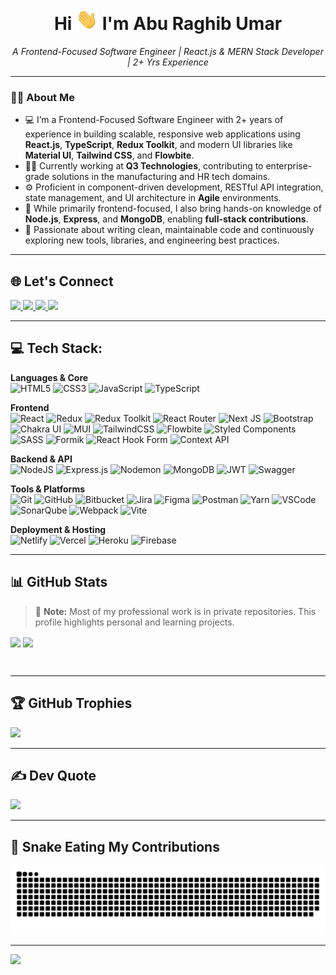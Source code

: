 <!----------------------------------- Heading Section ------------------------------------>

<h1 align="center">
  Hi <img src="https://raw.githubusercontent.com/ABSphreak/ABSphreak/master/gifs/Hi.gif" width="35"> I'm Abu Raghib Umar
</h1>

<p align="center">
  <i>A Frontend-Focused Software Engineer | React.js & MERN Stack Developer | 2+ Yrs Experience</i>
</p>

---

<!----------------------------------- About Section ------------------------------------>

### 👨‍💻 About Me

- 💻 I’m a Frontend-Focused Software Engineer with 2+ years of experience in building scalable, responsive web applications using **React.js**, **TypeScript**, **Redux Toolkit**, and modern UI libraries like **Material UI**, **Tailwind CSS**, and **Flowbite**.
- 👨‍🏭 Currently working at **Q3 Technologies**, contributing to enterprise-grade solutions in the manufacturing and HR tech domains.
- ⚙️ Proficient in component-driven development, RESTful API integration, state management, and UI architecture in **Agile** environments.
- 🧰 While primarily frontend-focused, I also bring hands-on knowledge of **Node.js**, **Express**, and **MongoDB**, enabling **full-stack contributions**.
- 🚀 Passionate about writing clean, maintainable code and continuously exploring new tools, libraries, and engineering best practices.

---

<!----------------------------------- Social Media Links Section ------------------------------------>

## 🌐 Let's Connect

<p align="left">
  <a href="https://www.linkedin.com/in/abu-raghib-umar-933b58171/">
    <img src="https://img.shields.io/badge/LinkedIn-0077B5?style=for-the-badge&logo=linkedin&logoColor=white" />
  </a>
  <a href="https://github.com/raghibumar">
    <img src="https://img.shields.io/badge/GitHub-181717?style=for-the-badge&logo=github&logoColor=white" />
  </a>
  <a href="https://raghib-umar-portfolio.vercel.app/">
    <img src="https://img.shields.io/badge/Portfolio-18A303?style=for-the-badge&logo=ionic&logoColor=white" />
  </a>
  <a href="mailto:raghibumar2@gmail.com">
    <img src="https://img.shields.io/badge/Gmail-D14836?style=for-the-badge&logo=gmail&logoColor=white" />
  </a>
</p>

---


<!----------------------------------- Tech Stack Section ------------------------------------>

## 💻 Tech Stack:

**Languages & Core**  
![HTML5](https://img.shields.io/badge/html5-%23E34F26.svg?style=for-the-badge&logo=html5&logoColor=white)
![CSS3](https://img.shields.io/badge/css3-%231572B6.svg?style=for-the-badge&logo=css3&logoColor=white)
![JavaScript](https://img.shields.io/badge/javascript-%23323330.svg?style=for-the-badge&logo=javascript&logoColor=%23F7DF1E)
![TypeScript](https://img.shields.io/badge/typescript-%23007ACC.svg?style=for-the-badge&logo=typescript&logoColor=white)

**Frontend**  
![React](https://img.shields.io/badge/react-%2320232a.svg?style=for-the-badge&logo=react&logoColor=%2361DAFB)
![Redux](https://img.shields.io/badge/redux-%23593d88.svg?style=for-the-badge&logo=redux&logoColor=white)
![Redux Toolkit](https://img.shields.io/badge/Redux%20Toolkit-593D88?style=for-the-badge&logo=redux&logoColor=white)
![React Router](https://img.shields.io/badge/React_Router-CA4245?style=for-the-badge&logo=react-router&logoColor=white)
![Next JS](https://img.shields.io/badge/Next-black?style=for-the-badge&logo=next.js&logoColor=white)
![Bootstrap](https://img.shields.io/badge/bootstrap-%238511FA.svg?style=for-the-badge&logo=bootstrap&logoColor=white)
![Chakra UI](https://img.shields.io/badge/chakra-%234ED1C5.svg?style=for-the-badge&logo=chakraui&logoColor=white)
![MUI](https://img.shields.io/badge/MUI-%230081CB.svg?style=for-the-badge&logo=mui&logoColor=white)
![TailwindCSS](https://img.shields.io/badge/tailwindcss-%2338B2AC.svg?style=for-the-badge&logo=tailwind-css&logoColor=white)
![Flowbite](https://img.shields.io/badge/flowbite-38bdf8.svg?style=for-the-badge&logo=flowbite&logoColor=white)
![Styled Components](https://img.shields.io/badge/styled--components-DB7093?style=for-the-badge&logo=styled-components&logoColor=white)
![SASS](https://img.shields.io/badge/SASS-hotpink.svg?style=for-the-badge&logo=SASS&logoColor=white)
![Formik](https://img.shields.io/badge/Formik-FF4F00.svg?style=for-the-badge&logoColor=white)
![React Hook Form](https://img.shields.io/badge/React%20Hook%20Form-%23EC5990.svg?style=for-the-badge&logo=reacthookform&logoColor=white)
![Context API](https://img.shields.io/badge/Context--API-61DAFB?style=for-the-badge&logo=react&logoColor=white)

**Backend & API**  
![NodeJS](https://img.shields.io/badge/node.js-6DA55F?style=for-the-badge&logo=node.js&logoColor=white)
![Express.js](https://img.shields.io/badge/express.js-%23404d59.svg?style=for-the-badge&logo=express&logoColor=%2361DAFB)
![Nodemon](https://img.shields.io/badge/Nodemon-76D04B?style=for-the-badge&logo=nodemon&logoColor=white)
![MongoDB](https://img.shields.io/badge/MongoDB-%234ea94b.svg?style=for-the-badge&logo=mongodb&logoColor=white)
![JWT](https://img.shields.io/badge/JWT-black?style=for-the-badge&logo=JSON%20web%20tokens)
![Swagger](https://img.shields.io/badge/Swagger-85EA2D?style=for-the-badge&logo=swagger&logoColor=black)

**Tools & Platforms**  
![Git](https://img.shields.io/badge/git-%23F05033.svg?style=for-the-badge&logo=git&logoColor=white)
![GitHub](https://img.shields.io/badge/github-%23121011.svg?style=for-the-badge&logo=github&logoColor=white)
![Bitbucket](https://img.shields.io/badge/bitbucket-%230047B3.svg?style=for-the-badge&logo=bitbucket&logoColor=white)
![Jira](https://img.shields.io/badge/jira-%230A0FFF.svg?style=for-the-badge&logo=jira&logoColor=white)
![Figma](https://img.shields.io/badge/figma-%23F24E1E.svg?style=for-the-badge&logo=figma&logoColor=white)
![Postman](https://img.shields.io/badge/Postman-FF6C37?style=for-the-badge&logo=postman&logoColor=white)
![Yarn](https://img.shields.io/badge/Yarn-2C8EBB?style=for-the-badge&logo=yarn&logoColor=white)
![VSCode](https://img.shields.io/badge/vscode-%23007ACC.svg?style=for-the-badge&logo=visualstudiocode&logoColor=white)
![SonarQube](https://img.shields.io/badge/SonarQube-black?style=for-the-badge&logo=sonarqube&logoColor=4E9BCD)
![Webpack](https://img.shields.io/badge/webpack-%238DD6F9.svg?style=for-the-badge&logo=webpack&logoColor=black)
![Vite](https://img.shields.io/badge/vite-%23646CFF.svg?style=for-the-badge&logo=vite&logoColor=white)

**Deployment & Hosting**  
![Netlify](https://img.shields.io/badge/netlify-%23000000.svg?style=for-the-badge&logo=netlify&logoColor=#00C7B7)
![Vercel](https://img.shields.io/badge/vercel-%23000000.svg?style=for-the-badge&logo=vercel&logoColor=white)
![Heroku](https://img.shields.io/badge/heroku-%23430098.svg?style=for-the-badge&logo=heroku&logoColor=white)
![Firebase](https://img.shields.io/badge/firebase-%23039BE5.svg?style=for-the-badge&logo=firebase)

---

<!----------------------------------- GitHub Stats Section ------------------------------------>

## 📊 GitHub Stats

> 📌 **Note:** Most of my professional work is in private repositories. This profile highlights personal and learning projects.

<p>
  <img align="center" src="https://github-readme-stats.vercel.app/api?username=raghibumar&show_icons=true&include_all_commits=true&count_private=true&hide=issues,contribs&border_radius=0&locale=en&theme=tokyonight" height="139" />
  <img align="center" src="https://github-readme-stats.vercel.app/api/top-langs/?username=raghibumar&layout=compact&hide=Shell&border_radius=0&theme=tokyonight" height="139" />
</p>
<br>

---

<!----------------------------------- GitHub Trophies Section ------------------------------------>

## 🏆 GitHub Trophies

![](https://github-profile-trophy.vercel.app/?username=raghibumar&theme=tokyonight&margin-w=8)

---

<!----------------------------------- Dev Quote Section ------------------------------------>

## ✍️ Dev Quote

![](https://quotes-github-readme.vercel.app/api?type=horizontal&theme=tokyonight)

---

<!----------------------------------- Snake Contribution Graph Section ------------------------------------>

## 🐍 Snake Eating My Contributions

<div align="center">
  <img src="https://github.com/Platane/snk/raw/output/github-contribution-grid-snake.svg" alt="snake eating contributions" />
</div>

---

<!----------------------------------- Visitor Counter Section ------------------------------------>

[![](https://visitcount.itsvg.in/api?id=raghibumar&icon=5&color=1)](https://visitcount.itsvg.in)
